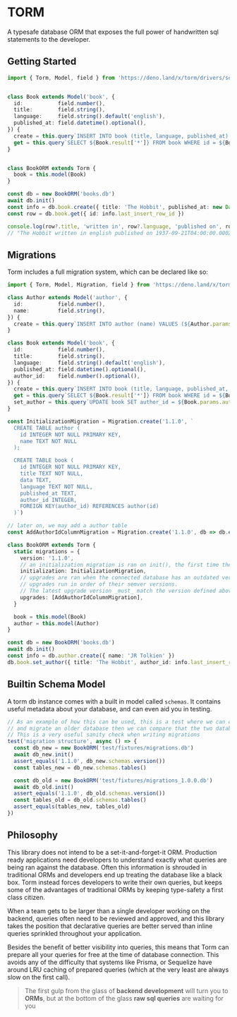 # TORM
A typesafe database ORM that exposes the full power of handwritten sql statements to the developer.



## Getting Started
```ts
import { Torm, Model, field } from 'https://deno.land/x/torm/drivers/sqlite.ts'


class Book extends Model('book', {
  id:           field.number(),
  title:        field.string(),
  language:     field.string().default('english'),
  published_at: field.datetime().optional(),
}) {
  create = this.query`INSERT INTO book (title, language, published_at) VALUES (${[Book.params.title, Book.params.language, Book.params.published_at]})`.exec
  get = this.query`SELECT ${Book.result['*']} FROM book WHERE id = ${Book.params.id}`.one
}


class BookORM extends Torm {
  book = this.model(Book)
}

const db = new BookORM('books.db')
await db.init()
const info = db.book.create({ title: 'The Hobbit', published_at: new Date('September 21, 1937') })
const row = db.book.get({ id: info.last_insert_row_id })

console.log(row?.title, 'written in', row?.language, 'published on', row?.published_at)
// "The Hobbit written in english published on 1937-09-21T04:00:00.000Z"
```


## Migrations
Torm includes a full migration system, which can be declared like so:
```ts
import { Torm, Model, Migration, field } from 'https://deno.land/x/torm/drivers/sqlite.ts'

class Author extends Model('author', {
  id:           field.number(),
  name:         field.string(),
}) {
  create = this.query`INSERT INTO author (name) VALUES (${Author.params.name})`.exec
}

class Book extends Model('book', {
  id:           field.number(),
  title:        field.string(),
  language:     field.string().default('english'),
  published_at: field.datetime().optional(),
  author_id:    field.number().optional(),
}) {
  create = this.query`INSERT INTO book (title, language, published_at, author_id) VALUES (${[Book.params.title, Book.params.language, Book.params.published_at, Book.params.author_id]})`.exec
  get = this.query`SELECT ${Book.result['*']} FROM book WHERE id = ${Book.params.id}`.one
  set_author = this.query`UPDATE book SET author_id = ${Book.params.author_id} WHERE title = ${Book.params.title}`.exec
}

const InitializationMigration = Migration.create('1.1.0', `
  CREATE TABLE author (
    id INTEGER NOT NULL PRIMARY KEY,
    name TEXT NOT NULL
  );

  CREATE TABLE book (
    id INTEGER NOT NULL PRIMARY KEY,
    title TEXT NOT NULL,
    data TEXT,
    language TEXT NOT NULL,
    published_at TEXT,
    author_id INTEGER,
    FOREIGN KEY(author_id) REFERENCES author(id)
  )`)

// later on, we may add a author table
const AddAuthorIdColumnMigration = Migration.create('1.1.0', db => db.exec('ALTER TABLE book ADD COLUMN author_id TEXT REFERENCES author_id(id)'))

class BookORM extends Torm {
  static migrations = {
    version: '1.1.0',
    // an initialization migration is ran on init(), the first time the database is created
    initialization: InitializationMigration,
    // upgrades are ran when the connected database has an outdated version number
    // upgrades run in order of their semver versions.
    // The latest upgrade version _must_ match the version defined above
    upgrades: [AddAuthorIdColumnMigration],
  }

  book = this.model(Book)
  author = this.model(Author)
}

const db = new BookORM('books.db')
await db.init()
const info = db.author.create({ name: 'JR Tolkien' })
db.book.set_author({ title: 'The Hobbit', author_id: info.last_insert_row_id })
```

## Builtin Schema Model
A torm db instance comes with a built in model called `schemas`. It contains useful metadata about your database, and can even aid you in testing.
```ts
// As an example of how this can be used, this is a test where we can create a fresh database,
// and migrate an older database then we can compare that the two databases have identical table structures.
// This is a very useful sanity check when writing migrations
test('migration structure', async () => {
  const db_new = new BookORM('test/fixtures/migrations.db')
  await db_new.init()
  assert_equals('1.1.0', db_new.schemas.version())
  const tables_new = db_new.schemas.tables()

  const db_old = new BookORM('test/fixtures/migrations_1.0.0.db')
  await db_old.init()
  assert_equals('1.1.0', db_old.schemas.version())
  const tables_old = db_old.schemas.tables()
  assert_equals(tables_new, tables_old)
})

```

## Philosophy
This library does not intend to be a set-it-and-forget-it ORM. Production ready applications need developers to understand exactly what queries are being ran against the database. Often this information is shrouded in traditional ORMs and developers end up treating the database like a black box. Torm instead forces developers to write their own queries, but keeps some of the advantages of traditional ORMs by keeping type-safety a first class citizen.

When a team gets to be larger than a single developer working on the backend, queries often need to be reviewed and approved, and this library takes the position that declarative queries are better served than inline queries sprinkled throughout your application.

Besides the benefit of better visibility into queries, this means that Torm can prepare all your queries for free at the time of database connection. This avoids any of the difficulty that systems like Prisma, or Sequelize have around LRU caching of prepared queries (which at the very least are always slow on the first call).

> The first gulp from the glass of **backend development** will turn you to **ORMs**, but at the bottom of the glass **raw sql queries** are waiting for you
